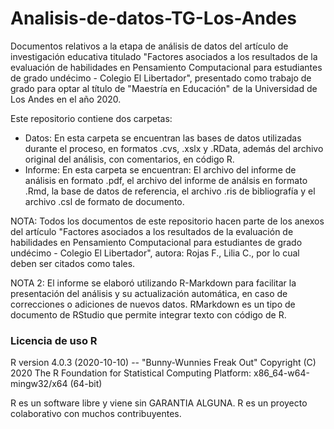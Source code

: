 # Analisis-de-datos-TG-Los-Andes
Documentos relativos a la etapa de análisis de datos del artículo de investigación educativa titulado "Factores asociados a los resultados de la evaluación de habilidades en Pensamiento Computacional para estudiantes de grado undécimo - Colegio El Libertador", presentado como trabajo de grado para optar al título de "Maestría en Educación" de la Universidad de Los Andes en el año 2020.

Este repositorio contiene dos carpetas:

 - Datos: En esta carpeta se encuentran las bases de datos utilizadas durante el proceso, en formatos .cvs, .xslx y .RData, además del archivo original del análisis, con comentarios, en código R.
 - Informe: En esta carpeta se encuentran: El archivo del informe de análisis en formato .pdf, el archivo del informe de análsis en formato .Rmd, la base de datos de referencia, el archivo .ris de bibliografía y el archivo .csl de formato de documento.

NOTA: Todos los documentos de este repositorio hacen parte de los anexos del artículo "Factores asociados a los resultados de la evaluación de habilidades en Pensamiento Computacional para estudiantes de grado undécimo - Colegio El Libertador", autora: Rojas F., Lilia C.,  por lo cual deben ser citados como tales.

NOTA 2: El informe se elaboró utilizando R-Markdown para facilitar la presentación del análisis y su actualización automática, en caso de correcciones o adiciones de nuevos datos. RMarkdown es un tipo de documento de RStudio que permite integrar texto con código de R.


### Licencia de uso R
R version 4.0.3 (2020-10-10) -- "Bunny-Wunnies Freak Out"
Copyright (C) 2020 The R Foundation for Statistical Computing
Platform: x86_64-w64-mingw32/x64 (64-bit)

R es un software libre y viene sin GARANTIA ALGUNA.
R es un proyecto colaborativo con muchos contribuyentes.
